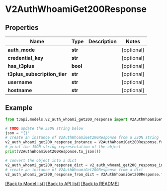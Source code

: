 # V2AuthWhoamiGet200Response


## Properties

Name | Type | Description | Notes
------------ | ------------- | ------------- | -------------
**auth_mode** | **str** |  | [optional] 
**credential_key** | **str** |  | [optional] 
**has_t3plus** | **bool** |  | [optional] 
**t3plus_subscription_tier** | **str** |  | [optional] 
**username** | **str** |  | [optional] 
**hostname** | **str** |  | [optional] 

## Example

```python
from t3api.models.v2_auth_whoami_get200_response import V2AuthWhoamiGet200Response

# TODO update the JSON string below
json = "{}"
# create an instance of V2AuthWhoamiGet200Response from a JSON string
v2_auth_whoami_get200_response_instance = V2AuthWhoamiGet200Response.from_json(json)
# print the JSON string representation of the object
print(V2AuthWhoamiGet200Response.to_json())

# convert the object into a dict
v2_auth_whoami_get200_response_dict = v2_auth_whoami_get200_response_instance.to_dict()
# create an instance of V2AuthWhoamiGet200Response from a dict
v2_auth_whoami_get200_response_from_dict = V2AuthWhoamiGet200Response.from_dict(v2_auth_whoami_get200_response_dict)
```
[[Back to Model list]](../README.md#documentation-for-models) [[Back to API list]](../README.md#documentation-for-api-endpoints) [[Back to README]](../README.md)


